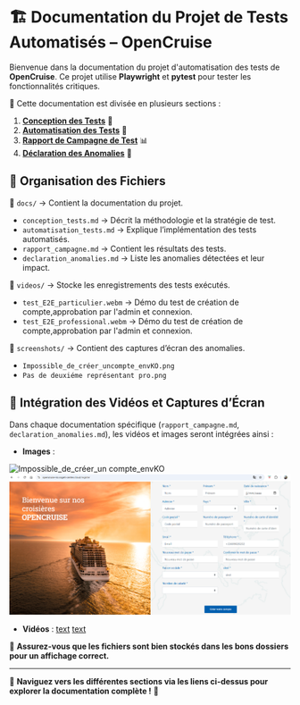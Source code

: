 # 🏗️ Documentation du Projet de Tests Automatisés – OpenCruise

Bienvenue dans la documentation du projet d'automatisation des tests de **OpenCruise**. Ce projet utilise **Playwright** et **pytest** pour tester les fonctionnalités critiques.

📌 Cette documentation est divisée en plusieurs sections :

1. **[Conception des Tests](./docs/conception_tests.md)** 📝
2. **[Automatisation des Tests](./docs/automatisation_tests.md)** 🤖
3. **[Rapport de Campagne de Test](./docs/rapport_campagne.md)** 📊
4. **[Déclaration des Anomalies](./docs/declaration_anomalies.md)** 🛑

## 📂 Organisation des Fichiers

📁 `docs/` → Contient la documentation du projet.

- `conception_tests.md` → Décrit la méthodologie et la stratégie de test.
- `automatisation_tests.md` → Explique l’implémentation des tests automatisés.
- `rapport_campagne.md` → Contient les résultats des tests.
- `declaration_anomalies.md` → Liste les anomalies détectées et leur impact.

📁 `videos/` → Stocke les enregistrements des tests exécutés.

- `test_E2E_particulier.webm` → Démo du test de création de compte,approbation par l'admin et connexion.
- `test_E2E_professional.webm` → Démo du test de création de compte,approbation par l'admin et connexion.

📁 `screenshots/` → Contient des captures d’écran des anomalies.

- `Impossible_de_créer_uncompte_envKO.png`
- `Pas de deuxiéme représentant pro.png`

## 🎥 Intégration des Vidéos et Captures d’Écran

Dans chaque documentation spécifique (`rapport_campagne.md`, `declaration_anomalies.md`), les vidéos et images seront intégrées ainsi :

- **Images** :

![Impossible_de_créer_un compte_envKO](<Impossible_de_créer_un compte_envKO.png>)
![Pas de deuxiéme représentant pro](<Pas de deuxiéme représentant pro.png>)

- **Vidéos** :
  [text](videos/test_E2E_particulier.webm)
  [text](videos/test_E2E_professional.webm)

📌 **Assurez-vous que les fichiers sont bien stockés dans les bons dossiers pour un affichage correct.**

---

📌 **Naviguez vers les différentes sections via les liens ci-dessus pour explorer la documentation complète !** 🚀
